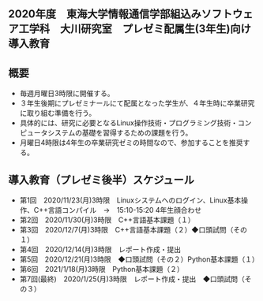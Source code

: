 2020年度　東海大学情報通信学部組込みソフトウェア工学科　大川研究室　プレゼミ配属生(3年生)向け導入教育
----

概要
----

- 毎週月曜日3時限に開催する。
- ３年生後期にプレゼミナールにて配属となった学生が、４年生時に卒業研究に取り組む準備を行う。
- 具体的には、研究に必要となるLinux操作技術・プログラミング技術・コンピュータシステムの基礎を習得するための課題を行う。
- 月曜日4時限は4年生の卒業研究ゼミの時間なので、参加することを推奨する。


導入教育（プレゼミ後半）スケジュール
----

- 第1回　2020/11/23(月)3時限　Linuxシステムへのログイン、Linux基本操作、C++言語コンパイル　→　15:10-15:20 4年生顔合わせ
- 第2回　2020/11/30(月)3時限　C++言語基本課題（１）
- 第3回　2020/12/7(月)3時限　C++言語基本課題（２）◆口頭試問（その１）
- 第4回　2020/12/14(月)3時限　レポート作成・提出
- 第5回　2020/12/21(月)3時限　◆口頭試問（その２）Python基本課題（１）
- 第6回　2021/1/18(月)3時限　Python基本課題（２）
- 第7回(最終)　2020/1/25(月)3時限　レポート作成・提出　◆口頭試問（その３）
